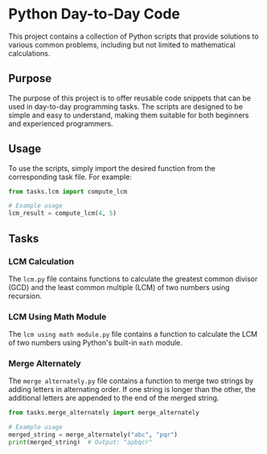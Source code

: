 # Python Day-to-Day Code

This project contains a collection of Python scripts that provide solutions to various common problems, including but not limited to mathematical calculations.

## Purpose

The purpose of this project is to offer reusable code snippets that can be used in day-to-day programming tasks. The scripts are designed to be simple and easy to understand, making them suitable for both beginners and experienced programmers.

## Usage

To use the scripts, simply import the desired function from the corresponding task file. For example:

```python
from tasks.lcm import compute_lcm

# Example usage
lcm_result = compute_lcm(4, 5)
```

## Tasks

### LCM Calculation

The `lcm.py` file contains functions to calculate the greatest common divisor (GCD) and the least common multiple (LCM) of two numbers using recursion.

### LCM Using Math Module

The `lcm using math module.py` file contains a function to calculate the LCM of two numbers using Python's built-in `math` module.

### Merge Alternately

The `merge alternately.py` file contains a function to merge two strings by adding letters in alternating order. If one string is longer than the other, the additional letters are appended to the end of the merged string.

```python
from tasks.merge_alternately import merge_alternately

# Example usage
merged_string = merge_alternately("abc", "pqr")
print(merged_string)  # Output: "apbqcr"
```